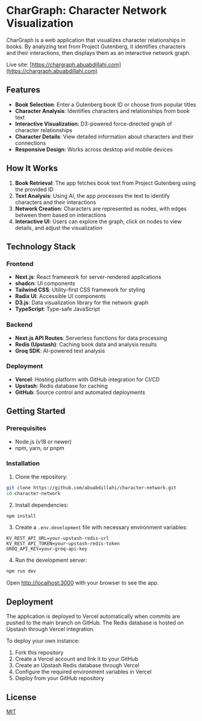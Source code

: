 # CharGraph: Character Network Visualization

CharGraph is a web application that visualizes character relationships in books. By analyzing text from Project Gutenberg, it identifies characters and their interactions, then displays them as an interactive network graph.

Live site: [https://chargraph.abuabdillahi.com](https://chargraph.abuabdillahi.com)

## Features

- **Book Selection**: Enter a Gutenberg book ID or choose from popular titles
- **Character Analysis**: Identifies characters and relationships from book text
- **Interactive Visualization**: D3-powered force-directed graph of character relationships
- **Character Details**: View detailed information about characters and their connections
- **Responsive Design**: Works across desktop and mobile devices

## How It Works

1. **Book Retrieval**: The app fetches book text from Project Gutenberg using the provided ID
2. **Text Analysis**: Using AI, the app processes the text to identify characters and their interactions
3. **Network Creation**: Characters are represented as nodes, with edges between them based on interactions
4. **Interactive UI**: Users can explore the graph, click on nodes to view details, and adjust the visualization

## Technology Stack

### Frontend
- **Next.js**: React framework for server-rendered applications
- **shadcn**: UI components
- **Tailwind CSS**: Utility-first CSS framework for styling
- **Radix UI**: Accessible UI components
- **D3.js**: Data visualization library for the network graph
- **TypeScript**: Type-safe JavaScript

### Backend
- **Next.js API Routes**: Serverless functions for data processing
- **Redis (Upstash)**: Caching book data and analysis results
- **Groq SDK**: AI-powered text analysis

### Deployment
- **Vercel**: Hosting platform with GitHub integration for CI/CD
- **Upstash**: Redis database for caching
- **GitHub**: Source control and automated deployments

## Getting Started

### Prerequisites
- Node.js (v18 or newer)
- npm, yarn, or pnpm

### Installation

1. Clone the repository:
```bash
git clone https://github.com/abuabdillahi/character-network.git
cd character-network
```

2. Install dependencies:
```bash
npm install
```

3. Create a `.env.development` file with necessary environment variables:
```
KV_REST_API_URL=your-upstash-redis-url
KV_REST_API_TOKEN=your-upstash-redis-token
GROQ_API_KEY=your-groq-api-key
```

4. Run the development server:
```bash
npm run dev
```

Open [http://localhost:3000](http://localhost:3000) with your browser to see the app.

## Deployment

The application is deployed to Vercel automatically when commits are pushed to the main branch on GitHub. The Redis database is hosted on Upstash through Vercel integration.

To deploy your own instance:

1. Fork this repository
2. Create a Vercel account and link it to your GitHub
3. Create an Upstash Redis database through Vercel
4. Configure the required environment variables in Vercel
5. Deploy from your GitHub repository

## License

[MIT](LICENSE)
